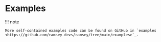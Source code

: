 Examples
========

!!! note

    More self-contained examples code can be found on GitHub in `examples <https://github.com/ramsey-devs/ramsey/tree/main/examples>`_.
